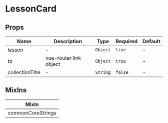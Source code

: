 # LessonCard

## Props

<!-- @vuese:LessonCard:props:start -->
|Name|Description|Type|Required|Default|
|---|---|---|---|---|
|lesson|-|`Object`|`true`|-|
|to|vue-router link object|`Object`|`true`|-|
|collectionTitle|-|`String`|`false`|-|

<!-- @vuese:LessonCard:props:end -->


## MixIns

<!-- @vuese:LessonCard:mixIns:start -->
|MixIn|
|---|
|commonCoreStrings|

<!-- @vuese:LessonCard:mixIns:end -->
